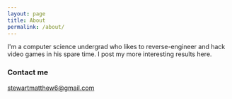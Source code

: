 ```yaml
---
layout: page
title: About
permalink: /about/
---
```


I'm a computer science undergrad who likes to reverse-engineer and hack video games in his spare time. I post my more interesting results here.

### Contact me

[stewartmatthew6@gmail.com](mailto:stewartmatthew6@gmail.com)
